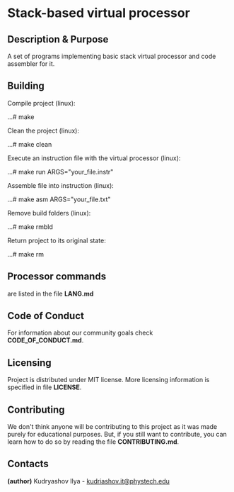 # Stack-based virtual processor
## Description & Purpose
A set of programs implementing basic stack virtual processor and code assembler for it.
## Building

Compile project (linux):

...# make

Clean the project (linux):

...# make clean

Execute an instruction file with the virtual processor (linux):

...# make run ARGS="your_file.instr"

Assemble file into instruction (linux):

...# make asm ARGS="your_file.txt"

Remove build folders (linux):

...# make rmbld

Return project to its original state:

...# make rm

## Processor commands
are listed in the file **LANG.md**
## Code of Conduct
For information about our community goals check **CODE_OF_CONDUCT.md**.
## Licensing
Project is distributed under MIT license. More licensing information is specified in file **LICENSE**.
## Contributing
We don't think anyone will be contributing to this project as it was made purely for educational purposes.
But, if you still want to contribute, you can learn how to do so by reading the file **CONTRIBUTING.md**.
## Contacts
**(author)** Kudryashov Ilya - kudriashov.it@phystech.edu